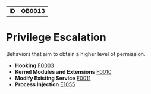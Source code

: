 |||
|--|-----|
|**ID**|**OB0013**|

# Privilege Escalation #
Behaviors that aim to obtain a higher level of permission.

* **Hooking** [F0003](https://github.com/MBCProject/mbc-markdown/blob/master/credential-access/hooking.md)
* **Kernel Modules and Extensions** [F0010](https://github.com/MBCProject/mbc-markdown/blob/master/persistence/kernel-modules-ext.md)
* **Modify Existing Service** [F0011](https://github.com/MBCProject/mbc-markdown/blob/master/persistence/modify-service.md)
* **Process Injection** [E1055](https://github.com/MBCProject/mbc-markdown/blob/master/defense-evasion/process-inject.md)